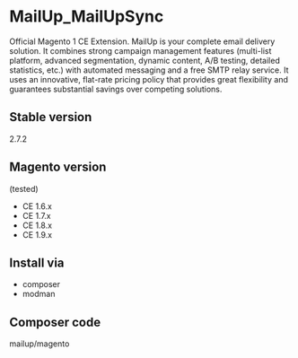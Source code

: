 MailUp_MailUpSync
=================
Official Magento 1 CE Extension.
MailUp is your complete email delivery solution. It combines strong campaign management features (multi-list platform, advanced segmentation, dynamic content, A/B testing, detailed statistics, etc.) with automated messaging and a free SMTP relay service. It uses an innovative, flat-rate pricing policy that provides great flexibility and guarantees substantial savings over competing solutions.

## Stable version
2.7.2

## Magento version

(tested)
- CE 1.6.x
- CE 1.7.x
- CE 1.8.x
- CE 1.9.x

## Install via
- composer
- modman

## Composer code
mailup/magento
